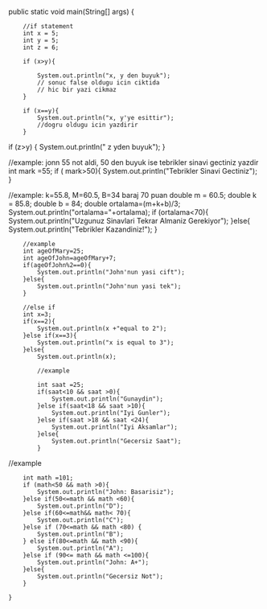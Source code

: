  public static void main(String[] args) {

     
        //if statement
        int x = 5;
        int y = 5;
        int z = 6;

        if (x>y){

            System.out.println("x, y den buyuk");
            // sonuc false oldugu icin ciktida
            // hic bir yazi cikmaz
        }

        if (x==y){
            System.out.println("x, y'ye esittir");
            //dogru oldugu icin yazdirir
        }
if (z>y)
{
    System.out.println(" z yden buyuk");
}

//example: jonn 55 not aldi, 50 den buyuk ise tebrikler sinavi gectiniz yazdir
        int mark =55;
if ( mark>50){
    System.out.println("Tebrikler Sinavi Gectiniz");
}


//example: k=55.8, M=60.5, B=34 baraj 70 puan
        double m = 60.5;
        double k = 85.8;
        double b = 84;
        double ortalama=(m+k+b)/3;
        System.out.println("ortalama="+ortalama);
        if (ortalama<70){
            System.out.println("Uzgunuz Sinavlari Tekrar Almaniz Gerekiyor");
        }else{
            System.out.println("Tebrikler Kazandiniz!");
        }



        //example
        int ageOfMary=25;
        int ageOfJohn=ageOfMary+7;
        if(ageOfJohn%2==0){
            System.out.println("John'nun yasi cift");
        }else{
            System.out.println("John'nun yasi tek");
        }

        //else if
        int x=3;
        if(x==2){
            System.out.println(x +"equal to 2");
        }else if(x==3){
            System.out.println("x is equal to 3");
        }else{
            System.out.println(x);

            //example

            int saat =25;
            if(saat<10 && saat >0){
                System.out.println("Gunaydin");
            }else if(saat<18 && saat >10){
                System.out.println("Iyi Gunler");
            }else if(saat >18 && saat <24){
                System.out.println("Iyi Aksamlar");
            }else{
                System.out.println("Gecersiz Saat");
            }


//example

        int math =101;
        if (math<50 && math >0){
            System.out.println("John: Basarisiz");
        }else if(50<=math && math <60){
            System.out.println("D");
        }else if(60<=math&& math< 70){
            System.out.println("C");
        }else if (70<=math && math <80) {
            System.out.println("B");
        } else if(80<=math && math <90){
            System.out.println("A");
        }else if (90<= math && math <=100){
            System.out.println("John: A+");
        }else{
            System.out.println("Gecersiz Not");
        }

    }
